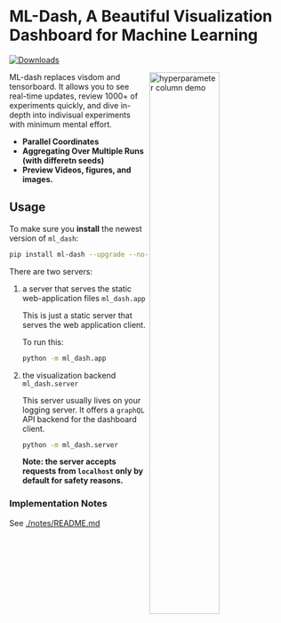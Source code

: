 # ML-Dash, A Beautiful Visualization Dashboard for Machine Learning

[![Downloads](http://pepy.tech/badge/ml-dash)](http://pepy.tech/project/ml-dash)

<img alt="hyperparameter column demo" src="https://github.com/episodeyang/ml_logger/tree/master/ml-dash-server/figures/ml-dash-v0.1.0.png" align="right" width="50%"/>

ML-dash replaces visdom and tensorboard. It allows you to see real-time updates, review 1000+ of experiments quickly, and dive in-depth into indivisual experiments with minimum mental effort.

- **Parallel Coordinates**
- **Aggregating Over Multiple Runs (with differetn seeds)**
- **Preview Videos, figures, and images.**

## Usage

To make sure you **install** the newest version of `ml_dash`:
```bash
pip install ml-dash --upgrade --no-cache
```

There are two servers: 

1. a server that serves the static web-application files `ml_dash.app`

    This is just a static server that serves the web application client.
    
    To run this:
    
    ```bash
    python -m ml_dash.app
    ```
    
2. the visualization backend `ml_dash.server`

    This server usually lives on your logging server. It offers a `graphQL`
    API backend for the dashboard client.

    ```bash
    python -m ml_dash.server
    ```
    
    **Note: the server accepts requests from `localhost` only by default
     for safety reasons.**


### Implementation Notes

See [./notes/README.md](./notes/README.md)
